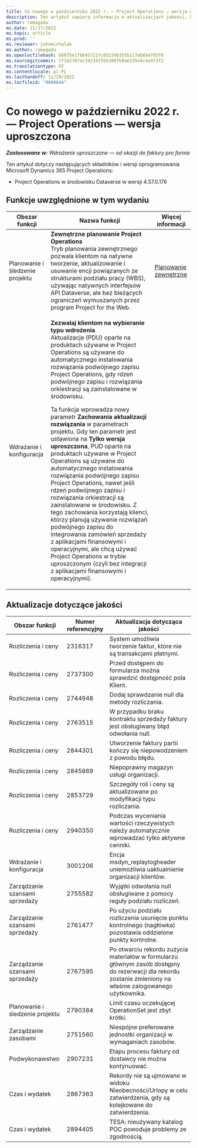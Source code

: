 ```yaml
---
title: Co nowego w październiku 2022 r. — Project Operations — wersja uproszczona
description: Ten artykuł zawiera informacje o aktualizacjach jakości, które są dostępne w wydaniu z października 2022 r. wdrożenia Microsoft Dynamics 365 Project Operations w wersji uproszczonej.
author: ramagadu
ms.date: 11/17/2022
ms.topic: article
ms.prod: ''
ms.reviewer: johnmichalak
ms.author: ramagadu
ms.openlocfilehash: b6975e1f8645721fc03239b355b117eb664785f0
ms.sourcegitcommit: 1f162707ac342343fb5390fb9ae335e4cea4f3f2
ms.translationtype: HT
ms.contentlocale: pl-PL
ms.lasthandoff: 11/29/2022
ms.locfileid: "9806644"
---
```

# <a name="whats-new-october-2022---project-operations-lite-deployment"></a>Co nowego w październiku 2022 r. — Project Operations — wersja uproszczona

_**Zastosowane w:** Wdrażanie uproszczone — od okazji do faktury pro forma_

Ten artykuł dotyczy następujących składników i wersji oprogramowania Microsoft Dynamics 365 Project Operations:

- Project Operations w środowisku Dataverse w wersji 4.57.0.176

## <a name="features-included-in-this-release"></a>Funkcje uwzględnione w tym wydaniu

| Obszar funkcji | Nazwa funkcji | Więcej informacji |
| --- | --- | --- |
| Planowanie i śledzenie projektu | **Zewnętrzne planowanie Project Operations**<br>Tryb planowania zewnętrznego pozwala klientom na natywne tworzenie, aktualizowanie i usuwanie encji powiązanych ze strukturami podziału pracy (WBS), używając natywnych interfejsów API Dataverse, ale bez bieżących ograniczeń wymuszanych przez program Project for the Web. | [Planowanie zewnętrzne](/dynamics365/project-operations/project-management/external-scheduling) |
| Wdrażanie i konfiguracja | <p>**Zezwalaj klientom na wybieranie typu wdrożenia**<br>Aktualizacje (PDU) oparte na produktach używane w Project Operations są używane do automatycznego instalowania rozwiązania podwójnego zapisu Project Operations, gdy rdzeń podwójnego zapisu i rozwiązania orkiestracji są zainstalowane w środowisku.</p><p>Ta funkcja wprowadza nowy parametr **Zachowania aktualizacji rozwiązania** w parametrach projektu. Gdy ten parametr jest ustawiona na **Tylko wersja uproszczona**, PUD oparte na produktach używane w Project Operations są używane do automatycznego instalowania rozwiązania podwójnego zapisu Project Operations, nawet jeśli rdzeń podwójnego zapisu i rozwiązania orkiestracji są zainstalowane w środowisku. Z tego zachowania korzystają klienci, którzy planują używanie rozwiązań podwójnego zapisu do integrowania zamówień sprzedaży z aplikacjami finansowymi i operacyjnymi, ale chcą używać Project Operations w trybie uproszczonym (czyli bez integracji z aplikacjami finansowymi i operacyjnymi).</p> | |

## <a name="quality-updates"></a>Aktualizacje dotyczące jakości

| Obszar funkcji | Numer referencyjny | Aktualizacja dotycząca jakości |
| --- | --- | --- |
| Rozliczenia i ceny | 2316317 | System umożliwia tworzenie faktur, które nie są transakcjami płatnymi. |
| Rozliczenia i ceny | 2737300 | Przed dostępem do formularza można sprawdzić dostępność pola Klient. |
| Rozliczenia i ceny | 2744948 | Dodaj sprawdzanie null dla metody rozliczania. |
| Rozliczenia i ceny | 2763515 | W przypadku braku kontraktu sprzedaży faktury jest obsługiwany błąd odwołania null. |
| Rozliczenia i ceny | 2844301 | Utworzenie faktury partii kończy się niepowodzeniem z powodu błędu. |
| Rozliczenia i ceny | 2845869 | Niepoprawny magazyn usługi organizacji. |
| Rozliczenia i ceny | 2853729 | Szczegóły roli i ceny są aktualizowane po modyfikacji typu rozliczania. |
| Rozliczenia i ceny | 2940350 | Podczas wyceniania wartości rzeczywistych należy automatycznie wprowadzać tylko aktywne cenniki. |
| Wdrażanie i konfiguracja | 3001206 | Encja msdyn\_replaylogheader uniemożliwia uaktualnienie organizacji klientów. |
| Zarządzanie szansami sprzedaży | 2755582 | Wyjątki odwołania null obsługiwane z pomocy reguły podziału rozliczeń. |
| Zarządzanie szansami sprzedaży | 2761477 | Po użyciu podziału rozliczenia usunięcie punktu kontrolnego (nagłówka) pozostawia oddzielone punkty kontrolne. |
| Zarządzanie szansami sprzedaży | 2767595 | Po otwarciu rekordu zużycia materiałów w formularzu głównym zasób dostępny do rezerwacji dla rekordu zostanie zmieniony na właśnie zalogowanego użytkownika. |
| Planowanie i śledzenie projektu | 2790384 | Limit czasu oczekującej OperationSet jest zbyt krótki. |
| Zarządzanie zasobami | 2751560 | Niespójne preferowane jednostki organizacji w wymaganiach zasobów. |
| Podwykonawstwo | 2907231 | Etapu procesu faktury od dostawcy nie można kontynuować. |
| Czas i wydatek | 2867363 | Rekordy nie są ujmowane w widoku Nieobecności/Urlopy w celu zatwierdzenia, gdy są kolejkowane do zatwierdzenia. |
| Czas i wydatek | 2894405 | TESA: nieużywany katalog POC powoduje problemy ze zgodnością. |
